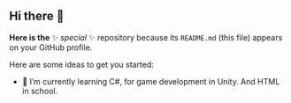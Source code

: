 ## Hi there 👋


**Here is the** ✨ _special_ ✨ repository because its `README.md` (this file) appears on your GitHub profile.

Here are some ideas to get you started:

- 🌱 I’m currently learning C#, for game development in Unity. And HTML in school.
